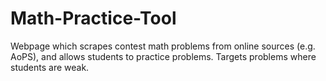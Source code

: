# Math-Practice-Tool
Webpage which scrapes contest math problems from online sources (e.g. AoPS), and allows students to practice problems. Targets problems where students are weak. 
